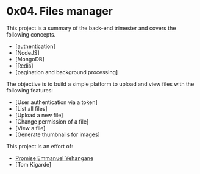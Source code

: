 # 0x04. Files manager
This project is a summary of the back-end trimester and covers the following concepts.
* [authentication]
* [NodeJS]
* [MongoDB]
* [Redis]
* [pagination and background processing]

The objective is to build a simple platform to upload and view files with the following features:

* [User authentication via a token]
* [List all files]
* [Upload a new file]
* [Change permission of a file]
* [View a file]
* [Generate thumbnails for images]

This project is an effort of:
- [Promise Emmanuel Yehangane](https://github.com/nuel07)
- [Tom Kigarde]
